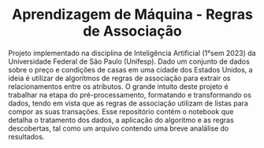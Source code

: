 <h1 align="center">Aprendizagem de Máquina - Regras de Associação</h1>
Projeto implementado na disciplina de Inteligência Artificial (1°sem 2023) da Universidade Federal de Sâo Paulo (Unifesp). Dado um conjunto de dados sobre o preço e condições de casas em uma cidade dos Estados Unidos, a ideia é utilizar de algoritmos de regras de associação para extrair os relacionamentos entre os atributos. O grande intuito deste projeto é trabalhar na etapa do pré-processamento, formatando e transformando os dados, tendo em vista que as regras de associação utilizam de listas para compor as suas transações. Esse repositório contém o notebook que detalha o tratamento dos dados, a aplicação do algoritmo e as regras descobertas, tal como um arquivo contendo uma breve analálise do resultados.
